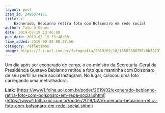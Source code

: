 ```yaml
---
layout: post
item_id: 2496074171
title: >-
    Exonerado, Bebianno retira foto com Bolsonaro em rede social
author: Tatu D'Oquei
date: 2019-02-19 13:46:00
pub_date: 2019-02-19 13:46:00
time_added: 2019-02-20 08:32:56
category: refletimos
image: https://f.i.uol.com.br/fotografia/2019/02/18/15505306755c6b387370660_1550530675_3x2_rt.jpg
---
```


Um dia após ser exonerado do cargo, o ex-ministro da Secretaria-Geral da Presidência Gustavo Bebianno retirou a foto que mantinha com Bolsonaro de seu perfil na rede social Instagram. No lugar, colocou uma foto carregando uma metralhadora.

**Link:** [https://www1.folha.uol.com.br/poder/2019/02/exonerado-bebianno-retira-foto-com-bolsonaro-em-rede-social.shtml](https://www1.folha.uol.com.br/poder/2019/02/exonerado-bebianno-retira-foto-com-bolsonaro-em-rede-social.shtml)

